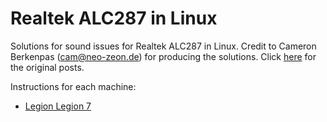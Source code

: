# Realtek ALC287 in Linux

Solutions for sound issues for Realtek ALC287 in Linux.
Credit to Cameron Berkenpas (cam@neo-zeon.de) for producing the solutions. 
Click [here](https://bugzilla.kernel.org/show_bug.cgi?id=208555) for the original posts.

Instructions for each machine:
* [Legion Legion 7](lenovo-legion)

